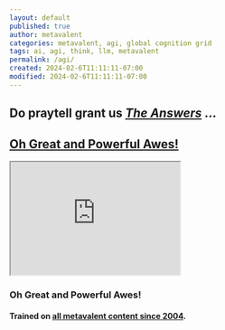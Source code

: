 ```yaml
---
layout: default
published: true
author: metavalent
categories: metavalent, agi, global cognition grid
tags: ai, agi, think, llm, metavalent
permalink: /agi/
created: 2024-02-6T11:11:11-07:00
modified: 2024-02-6T11:11:11-07:00
---
```


## Do praytell grant us <em><a href="https://github.com/users/metavalent/projects/2" target="_blank">The Answers</a></em> ...
    
## <a href="https://chat.openai.com/g/g-ntz3gLo81-oh-great-and-powerful-awes" target="_blank">Oh Great and Powerful Awes!</a>

<iframe src="https://chat.openai.com/g/g-ntz3gLo81-oh-great-and-powerful-awes" height="200" width="300" title="Oh Great and Powerful Awes!"></iframe>

### Oh Great and Powerful Awes!
#### Trained on <a href="https://metavalent.com/">all metavalent content since 2004</a>.
